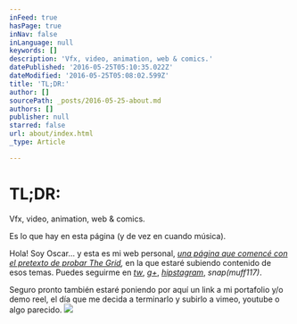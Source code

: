 ```yaml
---
inFeed: true
hasPage: true
inNav: false
inLanguage: null
keywords: []
description: 'Vfx, video, animation, web & comics.'
datePublished: '2016-05-25T05:10:35.022Z'
dateModified: '2016-05-25T05:08:02.599Z'
title: 'TL;DR:'
author: []
sourcePath: _posts/2016-05-25-about.md
authors: []
publisher: null
starred: false
url: about/index.html
_type: Article

---
```

# TL;DR:

Vfx, video, animation, web & comics.

Es lo que hay en esta página (y de vez en cuando música).

Hola! Soy Oscar... y esta es mi web personal, _[una página que comencé con el pretexto de probar The Grid][0],_ en la que estaré subiendo contenido de esos temas. Puedes seguirme en _[tw][1]_, [_g+_][2], _[hipstagram][3]_, _snap(muff117)_.

Seguro pronto también estaré poniendo por aquí un link a mi portafolio y/o demo reel, el día que me decida a terminarlo y subirlo a vimeo, youtube o algo parecido.
![](https://the-grid-user-content.s3-us-west-2.amazonaws.com/01305cf5-00f7-41bf-96e8-330e4e1f8ed7.gif)

[0]: http://vfx.rocks/webs-que-se-construyen-solas/
[1]: https://twitter.com/muffin117
[2]: https://plus.google.com/+OscarFuentes
[3]: https://www.instagram.com/muffin117/